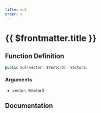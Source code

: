 ```yaml
---
title: mul
order: 0
---
```


# {{ $frontmatter.title }}

## Function Definition

```ts
public mul(vector: IVector3): Vector3;
```

### Arguments

* vector: IVector3

## Documentation

<!--@include: ./parts/mul.md-->
